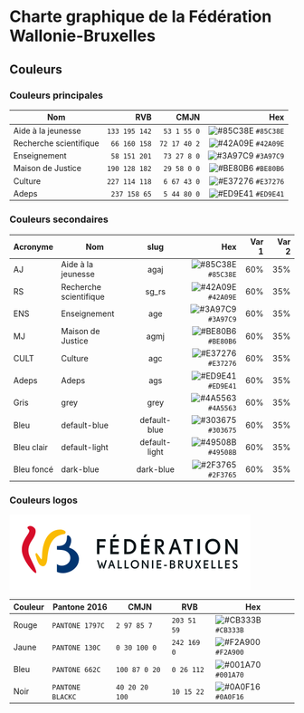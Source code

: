 # Charte graphique de la Fédération Wallonie-Bruxelles

## Couleurs

### Couleurs principales

| Nom | RVB | CMJN | Hex |
| --- | ---:| ---:| ---:|
| Aide à la jeunesse | `133 195 142` | `53 1 55 0` | ![#85C38E](https://placehold.co/15x15/85C38E/85C38E.png) `#85C38E` |
| Recherche scientifique | `66 160 158` |  `72 17 40 2` | ![#42A09E](https://placehold.co/15x15/42A09E/42A09E.png) `#42A09E` |
| Enseignement | `58 151 201` | `73 27 8 0` | ![#3A97C9](https://placehold.co/15x15/3A97C9/3A97C9.png) `#3A97C9` |
| Maison de Justice | `190 128 182` | `29 58 0 0` | ![#BE80B6](https://placehold.co/15x15/BE80B6/BE80B6.png) `#BE80B6` |
| Culture | `227 114 118` | `6 67 43 0` | ![#E37276](https://placehold.co/15x15/E37276/E37276.png) `#E37276` |
| Adeps | `237 158 65` | `5 44 80 0` | ![#ED9E41](https://placehold.co/15x15/ED9E41/ED9E41.png) `#ED9E41` |

### Couleurs secondaires

| Acronyme | Nom  | slug | Hex | Var 1 | Var 2 |
| --- | --- |:---:| ---:| ---:| ---:|
| AJ | Aide à la jeunesse | agaj | ![#85C38E](https://placehold.co/15x15/85C38E/85C38E.png) `#85C38E` | 60% | 35% |
| RS | Recherche scientifique | sg_rs | ![#42A09E](https://placehold.co/15x15/42A09E/42A09E.png) `#42A09E` | 60% | 35% |
| ENS | Enseignement | age |  ![#3A97C9](https://placehold.co/15x15/3A97C9/3A97C9.png) `#3A97C9` | 60% | 35% |
| MJ | Maison de Justice | agmj | ![#BE80B6](https://placehold.co/15x15/BE80B6/BE80B6.png) `#BE80B6` | 60% | 35% |
| CULT | Culture | agc | ![#E37276](https://placehold.co/15x15/E37276/E37276.png) `#E37276`| 60% | 35% |
| Adeps | Adeps | ags | ![#ED9E41](https://placehold.co/15x15/ED9E41/ED9E41.png) `#ED9E41` | 60% | 35% |
| Gris | grey | grey | ![#4A5563](https://placehold.co/15x15/4A5563/4A5563.png) `#4A5563` | 60% | 35% |
| Bleu | default-blue | default-blue  | ![#303675](https://placehold.co/15x15/303675/303675.png) `#303675` | 60% | 35% |
| Bleu clair | default-light | default-light | ![#49508B](https://placehold.co/15x15/49508B/49508B.png) `#49508B` | 60% | 35% |
| Bleu foncé | dark-blue | dark-blue | ![#2F3765](https://placehold.co/15x15/2F3765/2F3765.png) `#2F3765` | 60% | 35% |

### Couleurs logos

![logo](https://raw.githubusercontent.com/data-cfwb/charte-graphique/main/logo_FWB%20PNG%20et%20SVG/logo-fw-b-couleur.svg)

| Couleur | Pantone 2016 | CMJN | RVB | Hex |
| --- | --- | --- | --- | --- |
| Rouge | `PANTONE 1797C` |  `2 97 85 7` |  `203 51 59` | ![#CB333B](https://placehold.co/15x15/CB333B/CB333B.png) `#CB333B` |
| Jaune | `PANTONE 130C` |  `0 30 100 0` |  `242 169 0` | ![#F2A900](https://placehold.co/15x15/F2A900/F2A900.png) `#F2A900` |
| Bleu | `PANTONE 662C` |  `100 87 0 20` |  `0 26 112` | ![#001A70](https://placehold.co/15x15/001A70/001A70.png) `#001A70` |
| Noir | `PANTONE BLACKC` |  `40 20 20 100` |  `10 15 22` | ![#0A0F16](https://placehold.co/15x15/0A0F16/0A0F16.png) `#0A0F16` |
